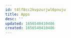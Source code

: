 ```yaml
---
id: t4lf8cc2kvpzurjwl6pnuju
title: Apps
desc: ''
updated: 1656540410486
created: 1656540410486
---
```


